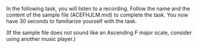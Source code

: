 In the following task, you will listen to a recording. Follow the name and the content of the sample file (ACEFHJLM.mid) to complete the task. You now have 30 seconds to familiarize yourself with the task.

(If the sample file does not sound like an Ascending F major scale, consider using another music player.)
